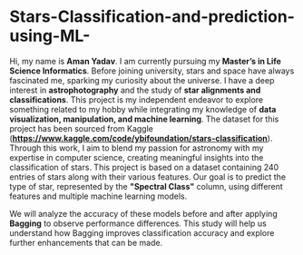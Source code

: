 # Stars-Classification-and-prediction-using-ML-
Hi, my name is **Aman Yadav**. I am currently pursuing my **Master’s in Life Science Informatics**. Before joining university, stars and space have always fascinated me, sparking my curiosity about the universe.
I have a deep interest in **astrophotography** and the study of **star alignments and classifications**. This project is my independent endeavor to explore something related to my hobby while integrating my knowledge of **data visualization, manipulation, and machine learning**.
The dataset for this project has been sourced from Kaggle (**https://www.kaggle.com/code/ybifoundation/stars-classification**). Through this work, I aim to blend my passion for astronomy with my expertise in computer science, creating meaningful insights into the classification of stars.
This project is based on a dataset containing 240 entries of stars along with their various features. Our goal is to predict the type of star, represented by the **"Spectral Class"** column, using different features and multiple machine learning models.

We will analyze the accuracy of these models before and after applying **Bagging** to observe performance differences. This study will help us understand how Bagging improves classification accuracy and explore further enhancements that can be made.
